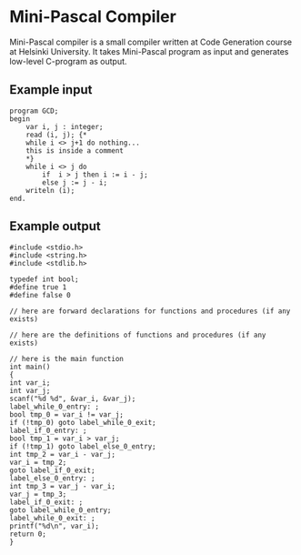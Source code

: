 # Mini-Pascal Compiler

Mini-Pascal compiler is a small compiler written at Code Generation course at Helsinki University. It takes Mini-Pascal program as input and generates low-level C-program as output.

## Example input
```
program GCD;
begin
    var i, j : integer;
    read (i, j); {*
	while i <> j+1 do nothing... 
	this is inside a comment
	*}
    while i <> j do
        if  i > j then i := i - j; 
        else j := j - i;      
    writeln (i);  
end.
```

## Example output
```
#include <stdio.h>
#include <string.h>
#include <stdlib.h>

typedef int bool;
#define true 1
#define false 0

// here are forward declarations for functions and procedures (if any exists)

// here are the definitions of functions and procedures (if any exists)

// here is the main function
int main()
{
int var_i;
int var_j;
scanf("%d %d", &var_i, &var_j);
label_while_0_entry: ;
bool tmp_0 = var_i != var_j;
if (!tmp_0) goto label_while_0_exit;
label_if_0_entry: ;
bool tmp_1 = var_i > var_j;
if (!tmp_1) goto label_else_0_entry;
int tmp_2 = var_i - var_j;
var_i = tmp_2;
goto label_if_0_exit;
label_else_0_entry: ;
int tmp_3 = var_j - var_i;
var_j = tmp_3;
label_if_0_exit: ;
goto label_while_0_entry;
label_while_0_exit: ;
printf("%d\n", var_i);
return 0;
}
```
